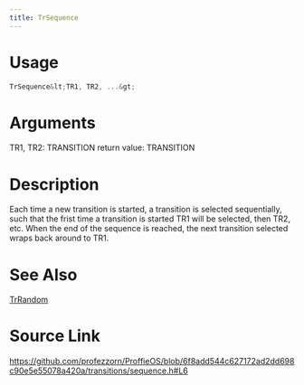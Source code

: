 ```yaml
---
title: TrSequence
---
```


# Usage
```cpp
TrSequence&lt;TR1, TR2, ...&gt;
```

# Arguments
TR1, TR2: TRANSITION
return value: TRANSITION

# Description
Each time a new transition is started, a transition is selected
sequentially, such that the frist time a transition is started
TR1 will be selected, then TR2, etc.
When the end of the sequence is reached, the next transition selected
wraps back around to TR1.

# See Also
[TrRandom](/config/transitions/TrRandom.html)

# Source Link
https://github.com/profezzorn/ProffieOS/blob/6f8add544c627172ad2dd698c90e5e55078a420a/transitions/sequence.h#L6
